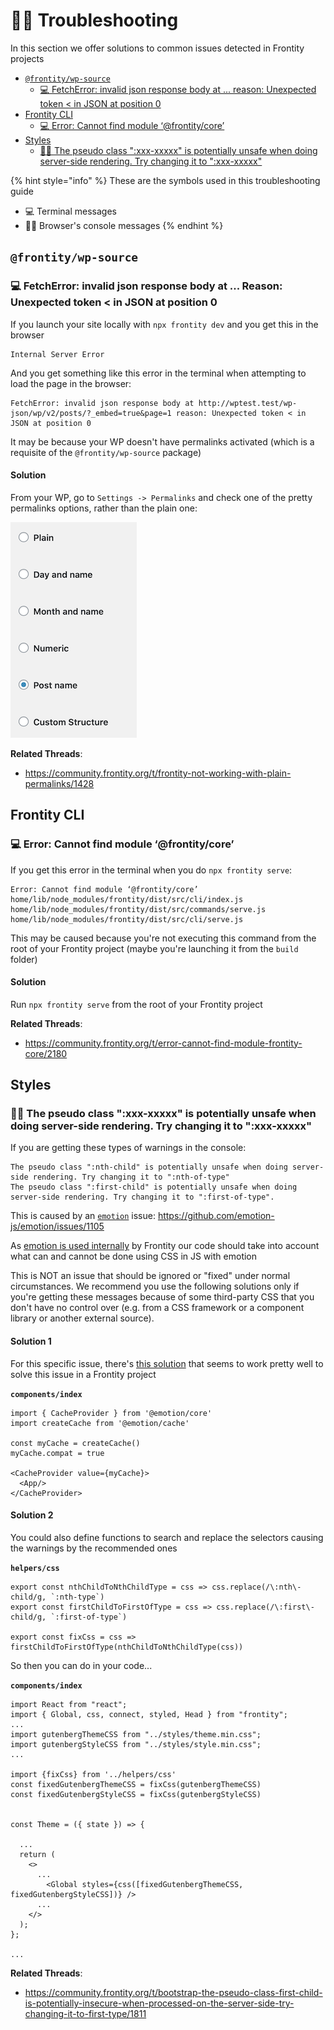 # 🦸‍♀️ Troubleshooting

In this section we offer solutions to common issues detected in Frontity projects

<!-- toc -->

- [`@frontity/wp-source`](#frontitywp-source)
  - [💻 FetchError: invalid json response body at ... reason: Unexpected token < in JSON at position 0](#%F0%9F%92%BB-fetcherror-invalid-json-response-body-at--reason-unexpected-token--in-json-at-position-0)
- [Frontity CLI](#frontity-cli)
  - [💻 Error: Cannot find module ‘@frontity/core’](#%F0%9F%92%BB-error-cannot-find-module-frontitycore)
- [Styles](#styles)
  - [👨‍💻 The pseudo class ":xxx-xxxxx" is potentially unsafe when doing server-side rendering. Try changing it to ":xxx-xxxxx"](#%F0%9F%91%A8%E2%80%8D%F0%9F%92%BB-the-pseudo-class-xxx-xxxxx-is-potentially-unsafe-when-doing-server-side-rendering-try-changing-it-to-xxx-xxxxx)

<!-- tocstop -->

{% hint style="info" %}
These are the symbols used in this troubleshooting guide

- 💻 Terminal messages
- 👨‍💻 Browser's console messages
{% endhint %}

## `@frontity/wp-source`

### 💻 FetchError: invalid json response body at ... Reason: Unexpected token < in JSON at position 0

If you launch your site locally with `npx frontity dev` and you get this in the browser

```
Internal Server Error
```

And you get something like this error in the terminal when attempting to load the page in the browser:

```
FetchError: invalid json response body at http://wptest.test/wp-json/wp/v2/posts/?_embed=true&page=1 reason: Unexpected token < in JSON at position 0
```

It may be because your WP doesn't have permalinks activated (which is a requisite of the `@frontity/wp-source` package)

#### Solution

From your WP, go to `Settings -> Permalinks` and check one of the pretty permalinks options, rather than the plain one:

![](./.gitbook/assets/wordpress-permalink-setting.png)

**Related Threads**:

- https://community.frontity.org/t/frontity-not-working-with-plain-permalinks/1428

## Frontity CLI

### 💻 Error: Cannot find module ‘@frontity/core’

If you get this error in the terminal when you do `npx frontity serve`:

```
Error: Cannot find module ‘@frontity/core’
home/lib/node_modules/frontity/dist/src/cli/index.js
home/lib/node_modules/frontity/dist/src/commands/serve.js
home/lib/node_modules/frontity/dist/src/cli/serve.js
```

This may be caused because you're not executing this command from the root of your Frontity project (maybe you're launching it from the `build` folder)

#### Solution

Run `npx frontity serve` from the root of your Frontity project

**Related Threads**:

- https://community.frontity.org/t/error-cannot-find-module-frontity-core/2180

## Styles

### 👨‍💻 The pseudo class ":xxx-xxxxx" is potentially unsafe when doing server-side rendering. Try changing it to ":xxx-xxxxx"

If you are getting these types of warnings in the console:

```
The pseudo class ":nth-child" is potentially unsafe when doing server-side rendering. Try changing it to ":nth-of-type"
The pseudo class ":first-child" is potentially unsafe when doing server-side rendering. Try changing it to ":first-of-type".
```

This is caused by an [`emotion`](https://github.com/emotion-js/emotion) issue: https://github.com/emotion-js/emotion/issues/1105

As [emotion is used internally](https://docs.frontity.org/learning-frontity/styles#emotion-documentation) by Frontity our code should take into account what can and cannot be done using CSS in JS with emotion

This is NOT an issue that should be ignored or "fixed" under normal circumstances. We recommend you use the following solutions only if you're getting these messages because of some third-party CSS that you don't have no control over (e.g. from a CSS framework or a component library or another external source).

#### Solution 1

For this specific issue, there's [this solution](https://github.com/emotion-js/emotion/issues/1105#issuecomment-557726922) that seems to work pretty well to solve this issue in a Frontity project

**`components/index`**

```
import { CacheProvider } from '@emotion/core'
import createCache from '@emotion/cache'

const myCache = createCache()
myCache.compat = true

<CacheProvider value={myCache}>
  <App/>
</CacheProvider>
```

#### Solution 2

You could also define functions to search and replace the selectors causing the warnings by the recommended ones

**`helpers/css`**

```
export const nthChildToNthChildType = css => css.replace(/\:nth\-child/g, `:nth-type`)
export const firstChildToFirstOfType = css => css.replace(/\:first\-child/g, `:first-of-type`)

export const fixCss = css => firstChildToFirstOfType(nthChildToNthChildType(css))
```

So then you can do in your code...

**`components/index`**

```
import React from "react";
import { Global, css, connect, styled, Head } from "frontity";
...
import gutenbergThemeCSS from "../styles/theme.min.css";
import gutenbergStyleCSS from "../styles/style.min.css";
...

import {fixCss} from '../helpers/css'
const fixedGutenbergThemeCSS = fixCss(gutenbergThemeCSS)
const fixedGutenbergStyleCSS = fixCss(gutenbergStyleCSS)


const Theme = ({ state }) => {

  ...
  return (
    <>
      ...
        <Global styles={css([fixedGutenbergThemeCSS, fixedGutenbergStyleCSS])} />
      ...
    </>
  );
};

...
```

**Related Threads**:

- https://community.frontity.org/t/bootstrap-the-pseudo-class-first-child-is-potentially-insecure-when-processed-on-the-server-side-try-changing-it-to-first-type/1811
